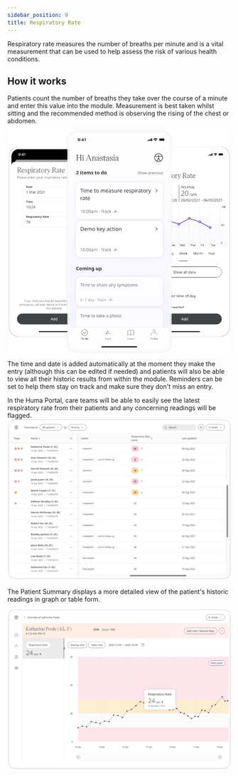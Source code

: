 ```yaml
---
sidebar_position: 9
title: Respiratory Rate
---
```


Respiratory rate measures the number of breaths per minute and is a vital measurement that can be used to help assess the risk of various health conditions. 

## How it works

Patients count the number of breaths they take over the course of a minute and enter this value into the module. Measurement is best taken whilst sitting and the recommended method is observing the rising of the chest or abdomen.

![Adding respiratory rate in the Huma App](./assets/respiratory-rate.png)

The time and date is added automatically at the moment they make the entry (although this can be edited if needed) and patients will also be able to view all their historic results from within the module. Reminders can be set to help them stay on track and make sure they don't miss an entry.

In the Huma Portal, care teams will be able to easily see the latest respiratory rate from their patients and any concerning readings will be flagged.  
![Viewing a Patient's respiratory rate in the Huma Portal](./assets/cp-patient-list-respiratory-rate.png)

The Patient Summary displays a more detailed view of the patient's historic readings in graph or table form.

![Viewing a Patient's respiratory rate in the Huma Portal](./assets/cp-module-details-respiratory-rate.png)
